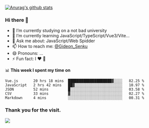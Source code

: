 [![Anurag's github stats](https://github-readme-stats.vercel.app/api?username=gideonsenku)](https://github.com/anuraghazra/github-readme-stats)
### Hi there 👋
- 🔭 I’m currently studying on a not bad university 
- 🌱 I’m currently learning JavaScript/TypeScript/Vue3/Vite...
- 💬 Ask me about: JavaScript/Web Spidder 
- 📫 How to reach me: [@Gideon_Senku](https://t.me/Gideon_Senku)
- 😄 Pronouns: ...
- ⚡ Fun fact: I ❤️ 🎵

📊 **This week I spent my time on**
<!--START_SECTION:waka-->
```text
Vue.js       20 hrs 18 mins  ████████████████████▓░░░░   82.25 % 
JavaScript   2 hrs 42 mins   ██▓░░░░░░░░░░░░░░░░░░░░░░   10.97 % 
JSON         52 mins         █░░░░░░░░░░░░░░░░░░░░░░░░   03.58 % 
CSV          33 mins         ▓░░░░░░░░░░░░░░░░░░░░░░░░   02.27 % 
Markdown     4 mins          ░░░░░░░░░░░░░░░░░░░░░░░░░   00.31 % 
```
<!--END_SECTION:waka-->


### Thank you for the visit.
![](http://profile-counter.glitch.me/gideonsenku/count.svg)
<!--
**GideonSenku/GideonSenku** is a ✨ _special_ ✨ repository because its `README.md` (this file) appears on your GitHub profile.

Here are some ideas to get you started:

- 🔭 I’m currently working on ...
- 🌱 I’m currently learning ...
- 👯 I’m looking to collaborate on ...
- 🤔 I’m looking for help with ...
- 💬 Ask me about ...
- 📫 How to reach me: ...
- 😄 Pronouns: ...
- ⚡ Fun fact: ...
-->
